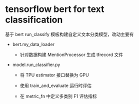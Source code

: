 # tensorflow bert for text classification

基于 bert run_classify 模板构建自定义文本分类模型，改动主要有

-  bert.my_data_loader

    - 针对数据构建 MentionProcessor 生成 tfrecord 文件

- model.run_classifier.py

    - 将 TPU estimator 接口替换为 GPU

    - 使用 train_and_evaluate 运行时评估

    - 在 metric_fn 中定义多类别 F1 评估指标



